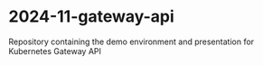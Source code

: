 # 2024-11-gateway-api
Repository containing the demo environment and presentation for Kubernetes Gateway API
